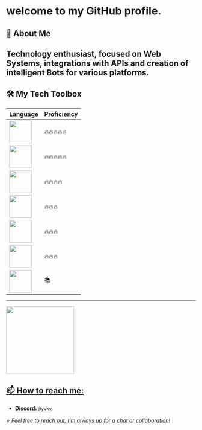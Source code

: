 # welcome to my GitHub profile.

## 🚀 About Me
Technology enthusiast, focused on Web Systems, integrations with APIs and creation of intelligent Bots for various platforms.
---
## 🛠 My Tech Toolbox
| Language   | Proficiency |
|------------|-------------|
|  <img loading="lazy" src="https://cdn.jsdelivr.net/gh/devicons/devicon@latest/icons/javascript/javascript-original.svg" width="60" height="60" />     | 🔥🔥🔥🔥🔥         |
| <img loading="lazy" src="https://cdn.jsdelivr.net/gh/devicons/devicon@latest/icons/angular/angular-original.svg" width="60" height="60" />      | 🔥🔥🔥🔥🔥  |
| <img loading="lazy" src="https://cdn.jsdelivr.net/gh/devicons/devicon@latest/icons/php/php-original.svg" wdith="60" height="60" />     | 🔥🔥🔥🔥     |
|  <img  loading="lazy" src="https://cdn.jsdelivr.net/gh/devicons/devicon@latest/icons/lua/lua-original.svg" wdith="60" height="60" />      | 🔥🔥🔥  |     
| <img loading="lazy" src="https://cdn.jsdelivr.net/gh/devicons/devicon/icons/java/java-original.svg" width="60" height="60"/>| 🔥🔥🔥  |
|  <img loading="lazy" src="https://cdn.jsdelivr.net/gh/devicons/devicon@latest/icons/python/python-original.svg"   width="60" height="60"/>     | 🔥🔥🔥     |
|  <img loading="lazy" src="https://cdn.jsdelivr.net/gh/devicons/devicon@latest/icons/csharp/csharp-original.svg" width="60" height="60" />     | 📚     |

---
<div>
<a href="https://github.com/borgeszxz">
<img loading="lazy" height="180em" src="https://github-readme-stats.vercel.app/api/top-langs/?username=borgeszxz&layout=compact&langs_count=7&theme=dracula"/>
</div>

## 📫 How to reach me:
- **Discord:** `@ywkv`

⭐️ *Feel free to reach out, I'm always up for a chat or collaboration!*

